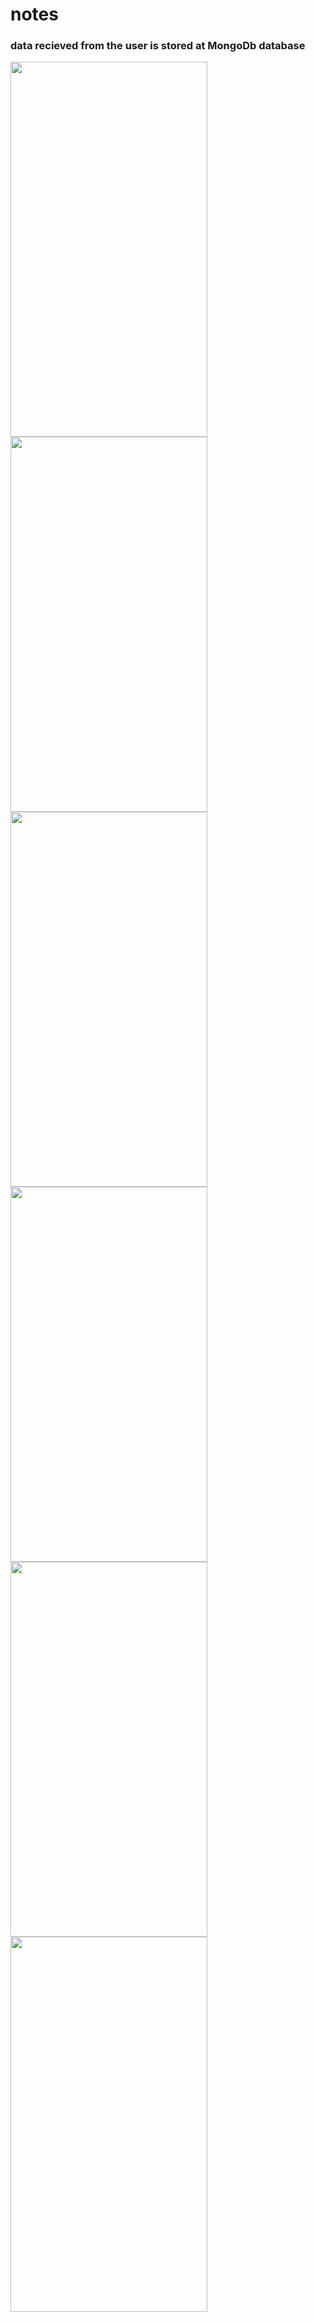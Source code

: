 # notes

<h3>data recieved from the user is stored at MongoDb database</h3>

<img src="https://user-images.githubusercontent.com/47321390/120893038-b278f980-c62e-11eb-82b9-296babd47fe2.png" width="315" height="600"><img src="https://user-images.githubusercontent.com/47321390/120893047-c02e7f00-c62e-11eb-825c-60cbd9e5ba03.png" width="315" height="600"><img src="https://user-images.githubusercontent.com/47321390/120893040-b60c8080-c62e-11eb-854b-8ed18f98f2d4.png" width="315" height="600"><img src="https://user-images.githubusercontent.com/47321390/120893044-ba389e00-c62e-11eb-97af-9dfe2b0a952a.png" width="315" height="600"><img src="https://user-images.githubusercontent.com/47321390/120893046-bd338e80-c62e-11eb-9f9c-5d7f008b1df5.png" width="315" height="600"><img src="https://user-images.githubusercontent.com/47321390/120893054-c4f33300-c62e-11eb-9b9d-cbdb8a6b781d.png" width="315" height="600">
